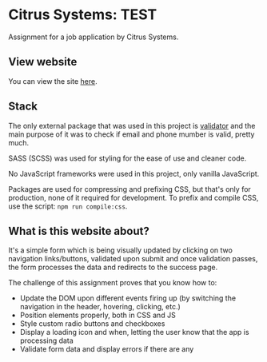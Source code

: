 # Citrus Systems: TEST
Assignment for a job application by Citrus Systems.

## View website
You can view the site [here](https://krckyboy.github.io/test/).

## Stack
The only external package that was used in this project is [validator](https://www.npmjs.com/package/validator) and the main purpose of it was to check if email and phone mumber is valid, pretty much.

SASS (SCSS) was used for styling for the ease of use and cleaner code.

No JavaScript frameworks were used in this project, only vanilla JavaScript.

Packages are used for compressing and prefixing CSS, but that's only for production, none of it required for development. To prefix and compile CSS, use the script: ``npm run compile:css``.

## What is this website about?
It's a simple form which is being visually updated by clicking on two navigation links/buttons, validated upon submit and once validation passes, the form processes the data and redirects to the success page.

The challenge of this assignment proves that you know how to:
* Update the DOM upon different events firing up (by switching the navigation in the header, hovering, clicking, etc.)
* Position elements properly, both in CSS and JS
* Style custom radio buttons and checkboxes
* Display a loading icon and when, letting the user know that the app is processing data
* Validate form data and display errors if there are any
